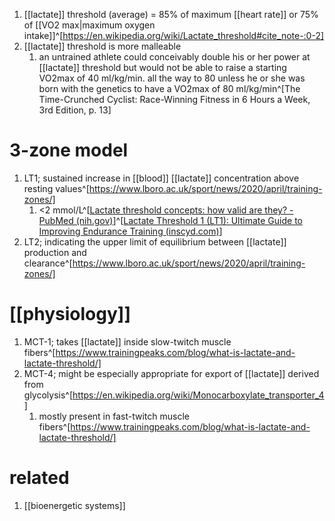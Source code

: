 1. [[lactate]] threshold (average) = 85% of maximum [[heart rate]] or 75% of [[VO2 max|maximum oxygen intake]]^[https://en.wikipedia.org/wiki/Lactate_threshold#cite_note-:0-2]
2. [[lactate]] threshold is more malleable
	1. an untrained athlete could conceivably double his or her power at [[lactate]] threshold but would not be able to raise a starting VO2max of 40 ml/kg/min. all the way to 80 unless he or she was born with the genetics to have a VO2max of 80 ml/kg/min^[The Time-Crunched Cyclist: Race-Winning Fitness in 6 Hours a Week, 3rd Edition, p. 13]

# 3-zone model
1. LT1; sustained increase in [[blood]] [[lactate]] concentration above resting values^[https://www.lboro.ac.uk/sport/news/2020/april/training-zones/]
	1. <2 mmol/L^[[Lactate threshold concepts: how valid are they? - PubMed (nih.gov)](https://pubmed.ncbi.nlm.nih.gov/19453206/)]^[[Lactate Threshold 1 (LT1): Ultimate Guide to Improving Endurance Training (inscyd.com)](https://inscyd.com/article/lactate-threshold-1-lt1-ultimate-guide/)]
2. LT2; indicating the upper limit of equilibrium between [[lactate]] production and clearance^[https://www.lboro.ac.uk/sport/news/2020/april/training-zones/]

# [[physiology]]
1. MCT-1; takes [[lactate]] inside slow-twitch muscle fibers^[https://www.trainingpeaks.com/blog/what-is-lactate-and-lactate-threshold/]
2. MCT-4; might be especially appropriate for export of [[lactate]] derived from glycolysis^[https://en.wikipedia.org/wiki/Monocarboxylate_transporter_4]
	1. mostly present in fast-twitch muscle fibers^[https://www.trainingpeaks.com/blog/what-is-lactate-and-lactate-threshold/]

# related
1. [[bioenergetic systems]]